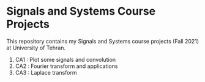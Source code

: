 # Signals and Systems Course Projects

This repository contains my Signals and Systems course projects (Fall 2021) at University of Tehran.

1. CA1 : Plot some signals and convolution
2. CA2 : Fourier transform and applications
3. CA3 : Laplace transform
